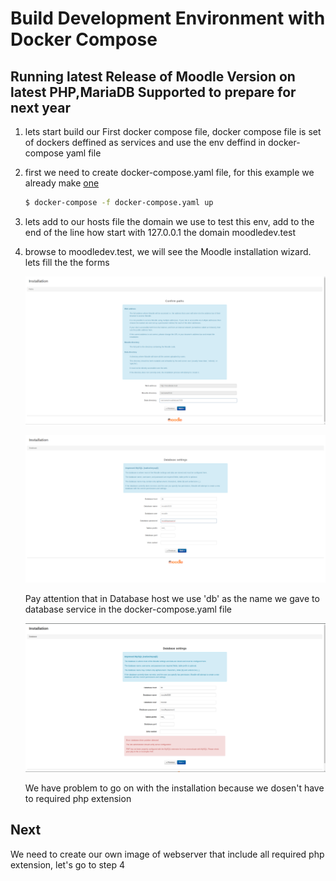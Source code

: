 # Build Development Environment with Docker Compose
## Running latest Release of Moodle Version on latest PHP,MariaDB Supported to prepare for next year
1. lets start build our First docker compose file, docker compose file is set of dockers deffined as services and use 
the env deffind in docker-compose yaml file
1. first we need to create docker-compose.yaml file, for this example we already make [one](/docker-compose.yaml 
"docker-compose yaml file")
    ```bash
    $ docker-compose -f docker-compose.yaml up
    ```
1. lets add to our hosts file the domain we use to test this env, add to the end of the line how start with 127.0.0.1 
the domain moodledev.test
1. browse to moodledev.test, we will see the Moodle installation wizard. lets fill the the forms
    
    ![Site Details](/docs/images/mooodle_install_site_details.png "Moodle installation wizard site details form")
    
    ![Moodle DB details](/docs/images/moodle_install_db_details.png "Moodle installation wizard DB details from")
    
    Pay attention that in Database host we use 'db' as the name we gave to database service in the docker-compose.yaml 
    file
    
    ![PHP extention problem](/docs/images/moodle_install_php_ext_problem.png "Moodle php extension pronlem")
    
    We have problem to go on with the installation because we dosen't have to required php extension
    
## Next
We need to create our own image of webserver that include all required php extension, let's go to step 4   